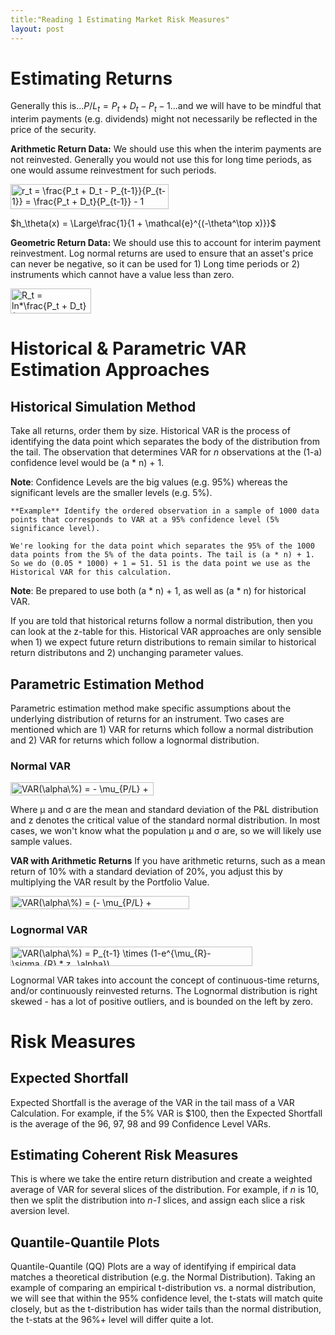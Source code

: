 ```yaml
---
title:"Reading 1 Estimating Market Risk Measures"
layout: post
---
```

# Estimating Returns
Generally this is...$P/L_t = P_t + D_t - P_t-1$...and we will have to be mindful that interim payments (e.g. dividends) might not necessarily be reflected in the price of the security. 

**Arithmetic Return Data:** We should use this when the interim payments are not reinvested. Generally you would not use this for long time periods, as one would assume reinvestment for such periods.

<img src="http://www.sciweavers.org/tex2img.php?eq=r_t%20%3D%20%20%5Cfrac%7BP_t%20%2B%20D_t%20-%20P_%7Bt-1%7D%7D%7BP_%7Bt-1%7D%7D%20%3D%20%5Cfrac%7BP_t%20%2B%20D_t%7D%7BP_%7Bt-1%7D%7D%20-%201&bc=White&fc=Black&im=png&fs=12&ff=modern&edit=0" align="center" border="0" alt="r_t =  \frac{P_t + D_t - P_{t-1}}{P_{t-1}} = \frac{P_t + D_t}{P_{t-1}} - 1" width="253" height="40" />

$h_\theta(x) = \Large\frac{1}{1 + \mathcal{e}^{(-\theta^\top x)}}$

**Geometric Return Data:** We should use this to account for interim payment reinvestment. Log normal returns are used to ensure that an asset's price can never be negative, so it can be used for 1) Long time periods or 2) instruments which cannot have a value less than zero.

<img src="http://www.sciweavers.org/tex2img.php?eq=R_t%20%3D%20%20ln%2A%5Cfrac%7BP_t%20%2B%20D_t%7D%7BP_%7Bt-1%7D%7D&bc=White&fc=Black&im=png&fs=12&ff=modern&edit=0" align="center" border="0" alt="R_t =  ln*\frac{P_t + D_t}{P_{t-1}}" width="129" height="40" />

# Historical & Parametric VAR Estimation Approaches

## Historical Simulation Method

Take all returns, order them by size. Historical VAR is the process of identifying the data point which separates the body of the distribution from the tail. The observation that determines VAR for *n* observations at the (1-a) confidence level would be (a * n) + 1.

**Note**: Confidence Levels are the big values (e.g. 95%) whereas the significant levels are the smaller levels (e.g. 5%). 

```
**Example** Identify the ordered observation in a sample of 1000 data points that corresponds to VAR at a 95% confidence level (5% significance level). 

We're looking for the data point which separates the 95% of the 1000 data points from the 5% of the data points. The tail is (a * n) + 1. So we do (0.05 * 1000) + 1 = 51. 51 is the data point we use as the Historical VAR for this calculation.
```

**Note**: Be prepared to use both (a * n) + 1, as well as (a * n) for historical VAR.

If you are told that historical returns follow a normal distribution, then you can look at the z-table for this. Historical VAR approaches are only sensible when 1) we expect future return distributions to remain similar to historical return distributons and 2) unchanging parameter values.

## Parametric Estimation Method

Parametric estimation method make specific assumptions about the underlying distribution of returns for an instrument. Two cases are mentioned which are 1) VAR for returns which follow a normal distribution and 2) VAR for returns which follow a lognormal distribution.

### Normal VAR

<img src="http://www.sciweavers.org/tex2img.php?eq=VAR%28%5Calpha%5C%25%29%20%3D%20-%20%5Cmu_%7BP%2FL%7D%20%2B%20%5Csigma_%7BP%2FL%7D%20%2A%20z_%20%5Calpha%20&bc=White&fc=Black&im=png&fs=12&ff=modern&edit=0" align="center" border="0" alt="VAR(\alpha\%) = - \mu_{P/L} + \sigma_{P/L} * z_ \alpha " width="229" height="21" />

Where μ and σ are the mean and standard deviation of the P&L distribution and z denotes the critical value of the standard normal distribution. In most cases, we won't know what the population μ and σ are, so we will likely use sample values.

**VAR with Arithmetic Returns**
If you have arithmetic returns, such as a mean return of 10% with a standard deviation of 20%, you adjust this by multiplying the VAR result by the Portfolio Value. 

<img src="http://www.sciweavers.org/tex2img.php?eq=VAR%28%5Calpha%5C%25%29%20%3D%20%28-%20%5Cmu_%7BP%2FL%7D%20%2B%20%5Csigma_%7BP%2FL%7D%20%2A%20z_%20%5Calpha%29%20%2A%20P_%7Bt-1%7D&bc=White&fc=Black&im=png&fs=12&ff=modern&edit=0" align="center" border="0" alt="VAR(\alpha\%) = (- \mu_{P/L} + \sigma_{P/L} * z_ \alpha) * P_{t-1}" width="286" height="21" />

### Lognormal VAR

<img src="http://bit.ly/38ETFSo" align="center" border="0" alt="VAR(\alpha\%) = P_{t-1}  \times (1-e^{\mu_{R}-\sigma_{R} * z_ \alpha})" width="387" height="31" />

Lognormal VAR takes into account the concept of continuous-time returns, and/or continuously reinvested returns. The Lognormal distribution is right skewed - has a lot of positive outliers, and is bounded on the left by zero. 

# Risk Measures

## Expected Shortfall

Expected Shortfall is the average of the VAR in the tail mass of a VAR Calculation. For example, if the 5% VAR is $100, then the Expected Shortfall is the average of the 96, 97, 98 and 99 Confidence Level VARs. 

## Estimating Coherent Risk Measures

This is where we take the entire return distribution and create a weighted average of VAR for several slices of the distribution. For example, if *n* is 10, then we split the distribution into *n-1* slices, and assign each slice a risk aversion level. 

## Quantile-Quantile Plots

Quantile-Quantile (QQ) Plots are a way of identifying if empirical data matches a theoretical distribution (e.g. the Normal Distribution). Taking an example of comparing an empirical t-distribution vs. a normal distribution, we will see that within the 95% confidence level, the t-stats will match quite closely, but as the t-distribution has wider tails than the normal distribution, the t-stats at the 96%+ level will differ quite a lot.

